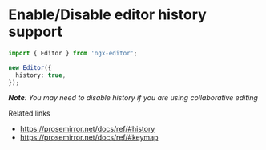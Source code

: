 # Enable/Disable editor history support

```ts
import { Editor } from 'ngx-editor';

new Editor({
  history: true,
});
```

_**Note**: You may need to disable history if you are using collaborative editing_

Related links

- https://prosemirror.net/docs/ref/#history
- https://prosemirror.net/docs/ref/#keymap
